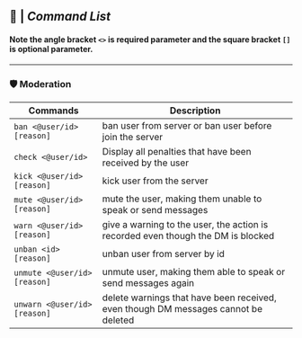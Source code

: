 ## 🍁 | _**Command List**_

#### Note the angle bracket `<>` is required parameter and the square bracket `[]` is optional parameter.
---
### 🛡 Moderation
| Commands | Description |
| --- | --- |
| `ban <@user/id> [reason]` | ban user from server or ban user before join the server|
| `check <@user/id>`| Display all penalties that have been received by the user|
| `kick <@user/id> [reason]` | kick user from the server |
| `mute <@user/id> [reason]` | mute the user, making them unable to speak or send messages|
| `warn <@user/id> [reason]`| give a warning to the user, the action is recorded even though the DM is blocked|
| `unban <id> [reason]`| unban user from server by id |
| `unmute <@user/id> [reason]`| unmute user, making them able to speak or send messages again |
| `unwarn <@user/id> [reason]` | delete warnings that have been received, even though DM messages cannot be deleted |

